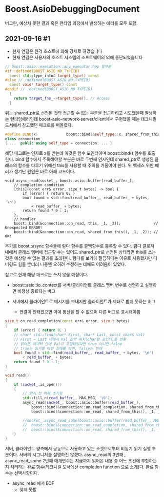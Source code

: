 # Boost.AsioDebuggingDocument

버그란, 예상치 못한 결과 혹은 런타임 과정에서 발생하는 에러를 모두 포함.



## 2021-09-16 #1

- 현재 연결은 원격 호스트에 의해 강제로 끊겼습니다
- 현재 연결은 사용자의 호스트 시스템의 소프트웨어의 의해 중단되었습니다

```C++
// boost::asio::execution::any_executor.hpp 일부분
#if !defined(BOOST_ASIO_NO_TYPEID)
  const std::type_info& target_type() const
#else // !defined(BOOST_ASIO_NO_TYPEID)
  const void* target_type() const
#endif // !defined(BOOST_ASIO_NO_TYPEID)
  {
    return target_fns_->target_type(); // Access 
  }
```

위는 shared_ptr로 선언된 것의 접근할 수 없는 부분을 접근하려고 시도했을때 발생하는 런타임에러인데 boost-asio-network-server/client에서 구현했을 때는 테크니컬 도서에서 참고했던 매크로를 떠올렸다. 

```c++
#define BIND(x)				boost::bind(&self_type::x, shared_from_this())
class connection
{ ...  public using self_type = connection; ... }
```

해당 매크로는 인자로 x를 받는데 이것은 함수 포인터이며 boost::bind() 함수를 호출한다. bind 함수에서 주목해야할 부분은 바로 두번째 인자인데 shared_ptr로 생성된 클래스의 함수를 다루기 위해선 this를 사용할 때 주의를 기울여야 한다. 위 엑세스 위반 에러가 생겨난 원인은 바로 아래 코드이다. 

```
void async_read(socket_, boost::asio::buffer(read_buffer_),
	// completion condition
	[this](const err& error, size_t bytes) -> bool {
		if (error) { return 0; }
		bool found = std::find(read_buffer_, read_buffer_ + bytes, '\n') 
			< read_buffer_ + bytes;
		return found ? 0 : 1;
	},
	// handler			
	boost::bind(&connection::on_read, this, _1, _2)); 				// Unexpected ERROR!
	boost::bind(&connection::on_read, shared_from_this(), _1, _2)); // OK!
```

추가로 boost::async 함수들에 람다 함수를 콜백함수로 등록할 수 있다. 람다 클로저 내에서 클래스 멤버에 접근할 수는 있어도 shared_ptr로 선언된 상태라면 this를 쓰는 것은 예상할 수 없는 결과를 초래한다. 람다를 보기에 깔끔하다는 이유로 사용했지만 디버깅도 힘들 뿐더러 나중엔 오히려 수정하는 데에도 어려움이 있었다. 

참고로 현재 해당 매크로는 쓰지 않을 예정이다.

 

- boost::asio::io_context를 서버/클라이언트 클래스 멤버 변수로 선언하고 실행하면 비정상 종료되는 버그

- 서버에서 클라이언트로 메시지를 보내지만 클라이언트가 제대로 받지 못하는 버그
  - 연결이 안돼있으면 아예 통신을 할 수 없으며 다른 버그로 표시돼야함

```c++
size_t on_read_completion(const err& error, size_t bytes)
{
    if (error) { return 0; }
	// char* std::find(char* First, char* Last, const char& Val)
    // First ~ Last 내에서 Val 값의 위치(char형 포인터)를 반환
    // 읽어온 데이터 안에 Val이 포함돼있다면 true 아니면 false
    // true는 읽기를 마친 상태를 의미, false는 반대
    bool found = std::find(read_buffer_, read_buffer_ + bytes, '\n') 
        < read_buffer_ + bytes;
    return found ? 0 : 1;
}

void read()
{
	if (socket_.is_open())
	{
        // 읽기 전 버퍼 초기화
		std::fill_n(read_buffer_, MAX_MSG, '\0');
		async_read(socket_, boost::asio::buffer(read_buffer_),
			boost::bind(&connection::on_read_completion, shared_from_this(), _1, _2),
			boost::bind(&connection::on_read, shared_from_this(), _1, _2));

		//socket_.async_read_some(boost::asio::buffer(read_buffer_, MAX_MSG),
		//	boost::bind(&connection::on_read_completion, shared_from_this(), _1, _2),
		//	boost::bind(&connection::on_read, shared_from_this(), _1, _2));
	}
}
```

서버, 클라이언트 양측에서 공동으로 사용하고 있는 소켓으로부터 비동기 읽기 실행 부분이다. 서버의 시그니처를 설명하진 않겠다. async_read의 3번째 , async_read_some 2번째 매개변수는 지금까지 읽어온 내용 중 어느 조건에 부합하는지 처리하는 완료 함수(테크니컬 도서에선 completion function 으로 소개)다. 완료 함수는 선택사항이다.

- async_read 에서 EOF 
  - 찾지 못함